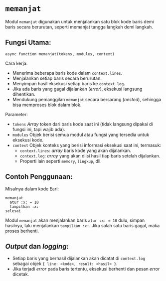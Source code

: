 # `memanjat`
Modul `memanjat` digunakan untuk menjalankan satu blok kode baris demi baris secara berurutan, seperti memanjat tangga langkah demi langkah.

## Fungsi Utama:
```earl
async function memanjat(tokens, modules, context)
```
Cara kerja:
- Menerima beberapa baris kode dalam `context.lines`.
- Menjalankan setiap baris secara berurutan.
- Menyimpan hasil eksekusi setiap baris ke `context.log`.
- Jika ada baris yang gagal dijalankan (_error_), eksekusi langsung dihentikan.
- Mendukung pemanggilan `memanjat` secara bersarang (_nested_), sehingga bisa memproses blok dalam blok.

Parameter:
- `tokens`
  _Array_ token dari baris kode saat ini (tidak langsung dipakai di fungsi ini, tapi wajib ada).
- `modules`
  Objek berisi semua modul atau fungsi yang tersedia untuk eksekusi kode.
- `context`
  Objek konteks yang berisi informasi eksekusi saat ini, termasuk:
  - `context.lines`: _array_ baris kode yang akan dijalankan.
  - `context.log`: _array_ yang akan diisi hasil tiap baris setelah dijalankan.
  - Properti lain seperti `memory`, `lingkup`, dll.
 
## Contoh Penggunaan:
Misalnya dalam kode Earl:
```earl
memanjat
  atur :x: = 10
  tampilkan :x:
selesai
```
Modul `memanjat` akan menjalankan baris `atur :x: = 10` dulu, simpan hasilnya, lalu menjalankan `tampilkan :x:`. Jika salah satu baris gagal, maka proses berhenti.

## _Output_ dan _logging_:
- Setiap baris yang berhasil dijalankan akan dicatat di `context.log` sebagai objek `{ line: <kode>, result: <hasil> }`.
- Jika terjadi _error_ pada baris tertentu, eksekusi berhenti dan pesan _error_ dicetak.
